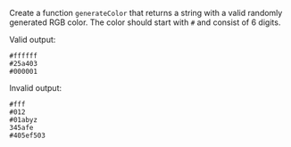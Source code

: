 Create a function `generateColor` that returns a string with a valid randomly
generated RGB color. The color should start with `#` and consist of 6 digits.

Valid output:

```
#ffffff
#25a403
#000001
```

Invalid output:

```
#fff
#012
#01abyz
345afe
#405ef503
```
